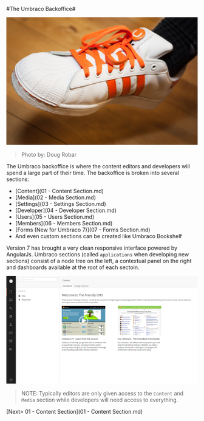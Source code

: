 #The Umbraco Backoffice#

![8656703331_63be55c15c_o.jpg](assets/8656703331_63be55c15c_o.jpg)
>Photo by: Doug Robar

The Umbraco backoffice is where the content editors and developers will spend a large part of their time.  The backoffice is broken into several sections:

* [Content](01 - Content Section.md)
* [Media](02 - Media Section.md)
* [Settings](03 - Settings Section.md)
* [Developer](04 - Developer Section.md)
* [Users](05 - Users Section.md)
* [Members](06 - Members Section.md)
* [Forms (New for Umbraco 7)](07 - Forms Section.md)
* And even custom sections can be created like Umbraco Bookshelf

Version 7 has brought a very clean responsive interface powered by AngularJs.  Umbraco sections (called `applications` when developing new sections) consist of a node tree on the left, a contextual panel on the right and dashboards available at the root of each sectoin.

![Backoffice](assets/backoffice.png)

>NOTE: Typically editors are only given access to the `Content` and `Media` section while developers will need access to everything.

[Next> 01 - Content Section](01 - Content Section.md)